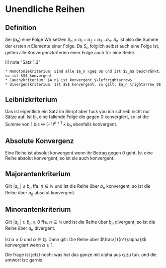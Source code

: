# Unendliche Reihen 
## Definition
Sei $(a_n)$ eine Folge
Wir setzen $S_n = a_1 + a_2 + a_3 \ldots a_n$.
$S_n$ ist also die Summe der ersten $n$ Elemente einer Folge. Da $S_n$ folglich selbst auch
eine Folge ist, gelten alle Konvergenzkriterien einer Folge auch für eine Reihe.

!!! note "Satz 1.3"
	
	* Monotoniekriterium: Sind alle $a_n \geq 0$ und ist $S_n$ beschränkt, so ist $S$ konvergent
	* Cauchykriterium: $A_n$ ist konvergent $\leftrightarrow$
	* Divergenzkriterium: Ist $S$ konvergent, so gilt: $a_n \rightarrow 0$

## Leibnizkriterium
Das ist eigentlich ein Satz im Skript aber fuck you ich schreib nicht nur Sätze auf.
Ist $b_n$ eine fallende Folge die gegen $0$ konvergiert, so ist die Summe von $1$ bis $\infty$
$(-1)^{n+1} \times b_n$ ebenfalls konvergent.

## Absolute Konvergenz
Eine Reihe ist absolut konvergent wenn ihr Betrag gegen $0$ geht.
Ist eine Reihe absolut konvergent, so ist sie auch konvergent.

## Majorantenkriterium
Gilt $|a_n| \leq b_n$ ffa. $n \in \mathbb{N}$ und ist die Reihe über $b_n$ konvergent, so ist
die Reihe über $a_n$ absolut konvergent.

## Minorantenkriterium
Gilt $|a_n| \geq b_n \geq 0$ ffa. $n \in \mathbb{N}$ und ist die Reihe über $b_n$ divergent, so ist
die Reihe über $a_n$ divergent.

Ist $\alpha \geq 0$ und $\alpha \in \mathbb{Q}$. Dann gilt: Die Reihe über $\frac{1}{n^{\alpha}}$ konvergiert 
wenn $\alpha \geq 1$.

Die frage ist jetzt noch: was hat das ganze mit alpha aus q zu tun. und die antwort ist: garnix.